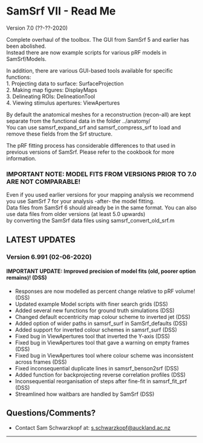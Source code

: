 # SamSrf VII - Read Me
Version 7.0 (??-??-2020)

Complete overhaul of the toolbox. The GUI from SamSrf 5 and earlier has been abolished.  
Instead there are now example scripts for various pRF models in SamSrf/Models.  

In addition, there are various GUI-based tools available for specific functions:  
    1. Projecting data to surface:  SurfaceProjection  
    2. Making map figures:          DisplayMaps  
    3. Delineating ROIs:            DelineationTool  
    4. Viewing stimulus apertures:  ViewApertures

By default the anatomical meshes for a reconstruction (recon-all) are kept separate from the functional data in the folder ../anatomy/  
You can use samsrf_expand_srf and samsrf_compress_srf to load and remove these fields from the Srf structure.  

The pRF fitting process has considerable differences to that used in previous versions of SamSrf. Please refer to the cookbook for more information.  

### IMPORTANT NOTE: MODEL FITS FROM VERSIONS PRIOR TO 7.0 ARE NOT COMPARABLE!  

Even if you used earlier versions for your mapping analysis we recommend you use SamSrf 7 for your analysis -after- the model fitting.  
Data files from SamSrf 6 should already be in the same format. You can also use data files from older versions (at least 5.0 upwards)  
by converting the SamSrf data files using samsrf_convert_old_srf.m  

## LATEST UPDATES 

### Version 6.991 (02-06-2020)  
#### IMPORTANT UPDATE: Improved precision of model fits (old, poorer option remains)! (DSS)  
- Responses are now modelled as percent change relative to pRF volume! (DSS)  
- Updated example Model scripts with finer search grids (DSS)  
- Added several new functions for ground truth simulations (DSS)  
- Changed default eccentricity map colour scheme to inverted jet (DSS)  
- Added option of wider paths in samsrf_surf in SamSrf_defaults (DSS)  
- Added support for inverted colour schemes in samsrf_surf (DSS)  
- Fixed bug in ViewApertures tool that inverted the Y-axis (DSS)  
- Fixed bug in ViewApertures tool that gave a warning on empty frames (DSS)  
- Fixed bug in ViewApertures tool where colour scheme was inconsistent across frames (DSS)  
- Fixed inconsequential duplicate lines in samsrf_benson2srf (DSS)  
- Added function for backprojecting reverse correlation profiles (DSS)  
- Inconsequential reorganisation of steps after fine-fit in samsrf_fit_prf (DSS)  
- Streamlined how waitbars are handled by SamSrf (DSS)   

## Questions/Comments?
* Contact Sam Schwarzkopf at: s.schwarzkopf@auckland.ac.nz

------
